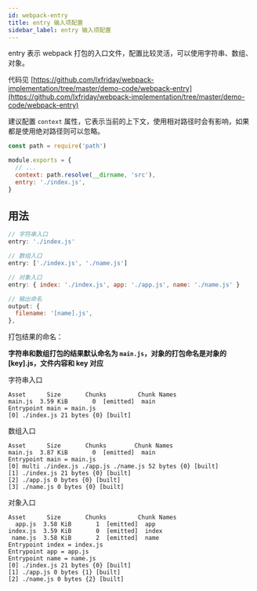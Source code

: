 ```yaml
---
id: webpack-entry
title: entry 输入项配置
sidebar_label: entry 输入项配置
---
```


entry 表示 webpack 打包的入口文件，配置比较灵活，可以使用字符串、数组、对象。

代码见 [https://github.com/lxfriday/webpack-implementation/tree/master/demo-code/webpack-entry](https://github.com/lxfriday/webpack-implementation/tree/master/demo-code/webpack-entry)

建议配置 `context` 属性，它表示当前的上下文，使用相对路径时会有影响，如果都是使用绝对路径则可以忽略。

```js
const path = require('path')

module.exports = {
  // ...
  context: path.resolve(__dirname, 'src'),
  entry: './index.js',
}
```

## 用法

```js
// 字符串入口
entry: './index.js'

// 数组入口
entry: ['./index.js', './name.js']

// 对象入口
entry: { index: './index.js', app: './app.js', name: './name.js' }

// 输出命名
output: {
  filename: '[name].js',
},
```

打包结果的命名：

**字符串和数组打包的结果默认命名为 `main.js`，对象的打包命名是对象的 [key].js，文件内容和 key 对应**

字符串入口

```
Asset      Size       Chunks         Chunk Names
main.js  3.59 KiB       0  [emitted]  main
Entrypoint main = main.js
[0] ./index.js 21 bytes {0} [built]
```

数组入口

```
Asset      Size       Chunks        Chunk Names
main.js  3.87 KiB       0  [emitted]  main
Entrypoint main = main.js
[0] multi ./index.js ./app.js ./name.js 52 bytes {0} [built]
[1] ./index.js 21 bytes {0} [built]
[2] ./app.js 0 bytes {0} [built]
[3] ./name.js 0 bytes {0} [built]
```

对象入口

```
Asset      Size       Chunks         Chunk Names
  app.js  3.58 KiB       1  [emitted]  app
index.js  3.59 KiB       0  [emitted]  index
 name.js  3.58 KiB       2  [emitted]  name
Entrypoint index = index.js
Entrypoint app = app.js
Entrypoint name = name.js
[0] ./index.js 21 bytes {0} [built]
[1] ./app.js 0 bytes {1} [built]
[2] ./name.js 0 bytes {2} [built]
```
